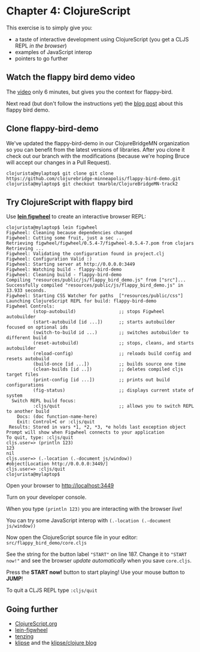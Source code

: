 # Chapter 4: ClojureScript

This exercise is to simply give you:

- a taste of interactive development using ClojureScript (you get a CLJS REPL _in the browser_)
- examples of JavaScript interop
- pointers to go further

## Watch the flappy bird demo video

The [video](https://www.youtube.com/watch?v=KZjFVdU8VLI) only 6 minutes, but gives you the context for flappy-bird.

Next read (but don't follow the instructions yet) the [blog post](http://rigsomelight.com/2014/05/01/interactive-programming-flappy-bird-clojurescript.html) about this flappy bird demo.

## Clone flappy-bird-demo

We've updated the flappy-bird-demo in our ClojureBridgeMN organization so
you can benefit from the latest versions of libraries. After you
clone it check out our branch with the modifications (because we're
hoping Bruce will accept our changes in a Pull Request).

```
clojurista@mylaptop$ git clone git clone https://github.com/clojurebridge-minneapolis/flappy-bird-demo.git
clojurista@mylaptop$ git checkout tmarble/ClojureBridgeMN-track2
```

## Try ClojureScript with flappy bird

Use **[lein figwheel](https://github.com/bhauman/lein-figwheel/)** to
create an interactive browser REPL:

```
clojurista@mylaptop$ lein figwheel
Figwheel: Cleaning because dependencies changed
Figwheel: Cutting some fruit, just a sec ...
Retrieving figwheel/figwheel/0.5.4-7/figwheel-0.5.4-7.pom from clojars
Retrieving ...
Figwheel: Validating the configuration found in project.clj
Figwheel: Configuration Valid :)
Figwheel: Starting server at http://0.0.0.0:3449
Figwheel: Watching build - flappy-bird-demo
Figwheel: Cleaning build - flappy-bird-demo
Compiling "resources/public/js/flappy_bird_demo.js" from ["src"]...
Successfully compiled "resources/public/js/flappy_bird_demo.js" in 13.933 seconds.
Figwheel: Starting CSS Watcher for paths  ["resources/public/css"]
Launching ClojureScript REPL for build: flappy-bird-demo
Figwheel Controls:
          (stop-autobuild)                ;; stops Figwheel autobuilder
          (start-autobuild [id ...])      ;; starts autobuilder focused on optional ids
          (switch-to-build id ...)        ;; switches autobuilder to different build
          (reset-autobuild)               ;; stops, cleans, and starts autobuilder
          (reload-config)                 ;; reloads build config and resets autobuild
          (build-once [id ...])           ;; builds source one time
          (clean-builds [id ..])          ;; deletes compiled cljs target files
          (print-config [id ...])         ;; prints out build configurations
          (fig-status)                    ;; displays current state of system
  Switch REPL build focus:
          :cljs/quit                      ;; allows you to switch REPL to another build
    Docs: (doc function-name-here)
    Exit: Control+C or :cljs/quit
 Results: Stored in vars *1, *2, *3, *e holds last exception object
Prompt will show when Figwheel connects to your application
To quit, type: :cljs/quit
cljs.user=> (println 123)
123
nil
cljs.user=> (.-location (.-document js/window))
#object[Location http://0.0.0.0:3449/]
cljs.user=> :cljs/quit
clojurista@mylaptop$
```
Open your browser to [http://localhost:3449](http://localhost:3449)

Turn on your developer console.

When you type `(println 123)` you are interacting with the browser _live_!

You can try some JavaScript interop with `(.-location (.-document js/window))`

Now open the ClojureScript source file in your editor: `src/flappy_bird_demo/core.cljs`

See the string for the button label `"START"` on line 187. Change it to `"START now!"` and see the browser _update automatically_ when you save `core.cljs`.

Press the **START now!** button to start playing! Use your mouse button to **JUMP**!

To quit a CLJS REPL type `:cljs/quit`


## Going further

 * [ClojureScript.org](http://clojurescript.org)
 * [lein-figwheel](https://github.com/bhauman/lein-figwheel/)
 * [tenzing](https://github.com/martinklepsch/tenzing)
 * [klipse](https://github.com/viebel/klipse) and the [klipse/clojure blog](http://blog.klipse.tech/clojure/2016/06/07/klipse-plugin-tuto.html)
